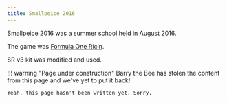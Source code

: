 ```yaml
---
title: Smallpeice 2016
---
```


Smallpeice 2016 was a summer school held in August 2016.

The game was [Formula One Ricin](/events/history/rules/2016.pdf).

SR v3 kit was modified and used.

!!! warning "Page under construction"
    Barry the Bee has stolen the content from this page and we've yet to put it back!

    Yeah, this page hasn't been written yet. Sorry.
